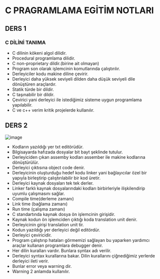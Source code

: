 #         C PRAGRAMLAMA EGİTİM NOTLARI

## DERS 1
### **C DİLİNİ TANIMA**
+ C dilinin kökeni algol dilidir.
 + Procedural programlama dilidir.
+ C non-proprietary dildir.(birine ait olmayan)
+ Program son olarak işlemcinin komutlarında çalıştırılır.
+ Derleyiciler kodu makine diline çevirir.
+ Derleyici daha yüksek seviyeli dilden daha düşük seviyeli dile dönüştüren araçlardır.
+ Statik türde bir dildir.
+ C taşınabilir bir dildir.
+ Çevirici yani derleyici ile istediğimiz sisteme uygun programlama yapılabilir.
+ C ve c++ verim kritik projelerde kullanılır.

## DERS 2
![image](https://user-images.githubusercontent.com/110337932/215270434-4f6e98b1-b328-4d50-b9fc-208950bdbd24.png)
* Kodların yazıldığı yer txt editörüdür.
* Bilgisayarda hafızada dosyalar bit bayt şeklinde tutulur.
* Derleyiciden çıkan assemby kodları assember ile makine kodlarına dönüştürülür.
* Derleyici çıktısına object code denir.
* Derleyicinin oluşturduğu hedef kodu linker yani bağlayıcılar özel bir yapıyla birleştirip çalıştırılabilir bir kod üretir.
* Derleyici kaynak dosyaları tek tek derler.
* Linker farklı kaynak dosyalarındaki kodları birbirleriyle ilişkilendirip uyumlu çalışmasını sağlar.
* Compile time(derleme zamanı)
* Link time (bağlama zamanı)
* Run time (çalışma zamanı)
* C standartında kaynak dosya ön işlemcinin girişidir.
* Kaynak kodun ön işlemciden çıktığı koda translation unit denir.
* Derleyicinin girişi translation unit tir.
* Kodun yazıldığı yer derleyici değil editördür.
* Derleyici çeviricidir.
* Program çalıştırıp hataları görmemizi sağlayan bu yaparken yardımcı araçlar kullanan programlara debugger denir.
* Her dilin kuralları vardır. Bunlara syntax adı verilir.
* Derleyici syntax kurallarına bakar. Dilin kurallarını çiğnediğimiz yerlerde derleyici ileti verir.
* Bunlar error veya warning dir.
* Warning 2 anlamda kullanılır.
